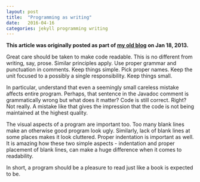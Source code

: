 ```yaml
---
layout: post
title:  "Programming as writing"
date:   2016-04-16
categories: jekyll programming writing
---
```


**This article was originally posted as part of [my old
 blog](https://techfortytwo.wordpress.com) on Jan 18, 2013.**

Great care should be taken to make code readable. This is no different
from writing, say, prose. Similar principles apply. Use proper grammar
and punctuation in comments. Keep things simple. Pick proper
names. Keep the unit focused to a possibly a single
responsibility. Keep things small. 

In particular, understand that even a seemingly small careless mistake
affects entire program. Perhaps, that sentence in the Javadoc comment
is grammatically wrong but what does it matter? Code is still
correct. Right? Not really. A mistake like that gives the impression
that the code is not being maintained at the highest quality. 

The visual aspects of a program are important too. Too many blank
lines make an otherwise good program look ugly. Similarly, lack of
blank lines at some places makes it look cluttered. Proper indentation
is important as well. It is amazing how these two simple aspects -
indentation and proper placement of blank lines, can make a huge
difference when it comes to readability. 

In short, a program should be a pleasure to read just like a book is
expected to be. 

